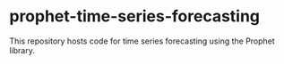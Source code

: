 # prophet-time-series-forecasting
This repository hosts code for time series forecasting using the Prophet library.
